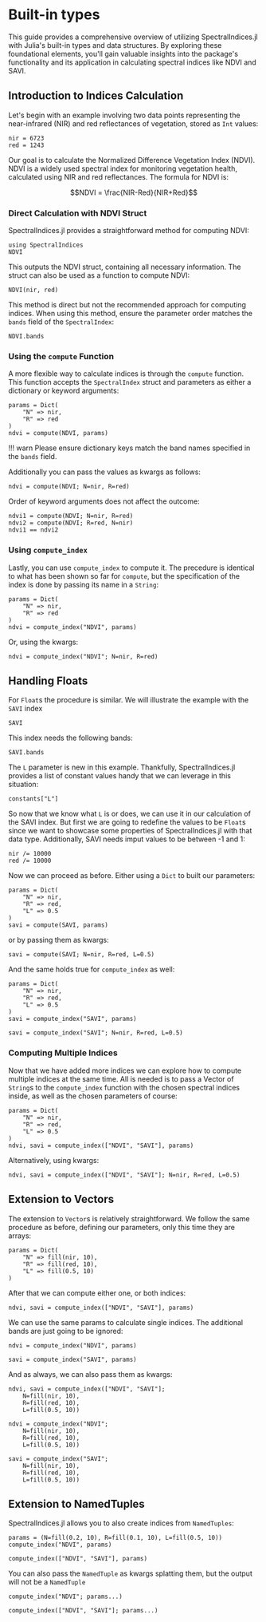# Built-in types

This guide provides a comprehensive overview of utilizing SpectralIndices.jl with Julia's built-in types and data structures. By exploring these foundational elements, you'll gain valuable insights into the package's functionality and its application in calculating spectral indices like NDVI and SAVI.

## Introduction to Indices Calculation

Let's begin with an example involving two data points representing the near-infrared (NIR) and red reflectances of vegetation, stored as `Int` values:

```@example basic
nir = 6723
red = 1243
```

Our goal is to calculate the Normalized Difference Vegetation Index (NDVI). NDVI is a widely used spectral index for monitoring vegetation health, calculated using NIR and red reflectances. The formula for NDVI is:

```math
NDVI = \frac{NIR-Red}{NIR+Red}
```

### Direct Calculation with NDVI Struct

SpectralIndices.jl provides a straightforward method for computing NDVI:

```@example basic
using SpectralIndices
NDVI
```

This outputs the NDVI struct, containing all necessary information. The struct can also be used as a function to compute NDVI:

```@example basic
NDVI(nir, red)
```

This method is direct but not the recommended approach for computing indices. When using this method, ensure the parameter order matches the `bands` field of the `SpectralIndex`:

```@example basic
NDVI.bands
```

### Using the `compute` Function


A more flexible way to calculate indices is through the `compute` function. This function accepts the `SpectralIndex` struct and parameters as either a dictionary or keyword arguments:

```@example basic
params = Dict(
    "N" => nir,
    "R" => red
)
ndvi = compute(NDVI, params)
```

!!! warn Please ensure dictionary keys match the band names specified in the `bands` field.

Additionally you can pass the values as kwargs as follows:

```@example basic
ndvi = compute(NDVI; N=nir, R=red)
```

Order of keyword arguments does not affect the outcome:

```@example basic
ndvi1 = compute(NDVI; N=nir, R=red)
ndvi2 = compute(NDVI; R=red, N=nir)
ndvi1 == ndvi2
```

### Using `compute_index`

Lastly, you can use `compute_index` to compute it. The precedure is identical to what has been shown so far for `compute`, but the specification of the index is done by passing its name in a `String`:

```@example basic
params = Dict(
    "N" => nir,
    "R" => red
)
ndvi = compute_index("NDVI", params)
```

Or, using the kwargs:

```@example basic
ndvi = compute_index("NDVI"; N=nir, R=red)
```

## Handling Floats

For `Float`s the procedure is similar. We will illustrate the example with the `SAVI` index

```@example basic
SAVI
```

This index needs the following bands:

```@example basic
SAVI.bands
```

The `L` parameter is new in this example. Thankfully, SpectralIndices.jl provides a list of constant values handy that we can leverage in this situation:

```@example basic
constants["L"]
```

So now that we know what `L` is or does, we can use it in our calculation of the SAVI index. But first we are going to redefine the values to be `Float`s since we want to showcase some properties of SpectralIndices.jl with that data type. Additionally, SAVI needs imput values to be between -1 and 1:

```@example basic
nir /= 10000
red /= 10000
```

Now we can proceed as before. Either using a `Dict` to built our parameters:

```@example basic
params = Dict(
    "N" => nir,
    "R" => red,
    "L" => 0.5
)
savi = compute(SAVI, params)
```

or by passing them as kwargs:

```@example basic
savi = compute(SAVI; N=nir, R=red, L=0.5)
```

And the same holds true for `compute_index` as well:

```@example basic
params = Dict(
    "N" => nir,
    "R" => red,
    "L" => 0.5
)
savi = compute_index("SAVI", params)
```

```@example basic
savi = compute_index("SAVI"; N=nir, R=red, L=0.5)
```

### Computing Multiple Indices

Now that we have added more indices we can explore how to compute multiple indices at the same time. All is needed is to pass a Vector of `String`s to the `compute_index` function with the chosen spectral indices inside, as well as the chosen parameters of course:

```@example basic
params = Dict(
    "N" => nir,
    "R" => red,
    "L" => 0.5
)
ndvi, savi = compute_index(["NDVI", "SAVI"], params)
```

Alternatively, using kwargs:

```@example basic
ndvi, savi = compute_index(["NDVI", "SAVI"]; N=nir, R=red, L=0.5)
```

## Extension to Vectors

The extension to `Vector`s is relatively straightforward. We follow the same procedure as before, defining our parameters, only this time they are arrays:

```@example basic
params = Dict(
    "N" => fill(nir, 10),
    "R" => fill(red, 10),
    "L" => fill(0.5, 10)
)
```

After that we can compute either one, or both indices:

```@example basic
ndvi, savi = compute_index(["NDVI", "SAVI"], params)
```

We can use the same params to calculate single indices. The additional bands are just going to be ignored:

```@example basic
ndvi = compute_index("NDVI", params)
```
```@example basic
savi = compute_index("SAVI", params)
```

And as always, we can also pass them as kwargs:

```@example basic
ndvi, savi = compute_index(["NDVI", "SAVI"];
    N=fill(nir, 10),
    R=fill(red, 10),
    L=fill(0.5, 10))
```
```@example basic
ndvi = compute_index("NDVI";
    N=fill(nir, 10),
    R=fill(red, 10),
    L=fill(0.5, 10))
```
```@example basic
savi = compute_index("SAVI";
    N=fill(nir, 10),
    R=fill(red, 10),
    L=fill(0.5, 10))
```

## Extension to NamedTuples

SpectralIndices.jl allows you to also create indices from `NamedTuples`:

```@example basic
params = (N=fill(0.2, 10), R=fill(0.1, 10), L=fill(0.5, 10))
compute_index("NDVI", params)
```
```@example basic
compute_index(["NDVI", "SAVI"], params)
```

You can also pass the `NamedTuple` as kwargs splatting them, but the output will not be a `NamedTuple`

```@example basic
compute_index("NDVI"; params...)
```
```@example basic
compute_index(["NDVI", "SAVI"]; params...)
```